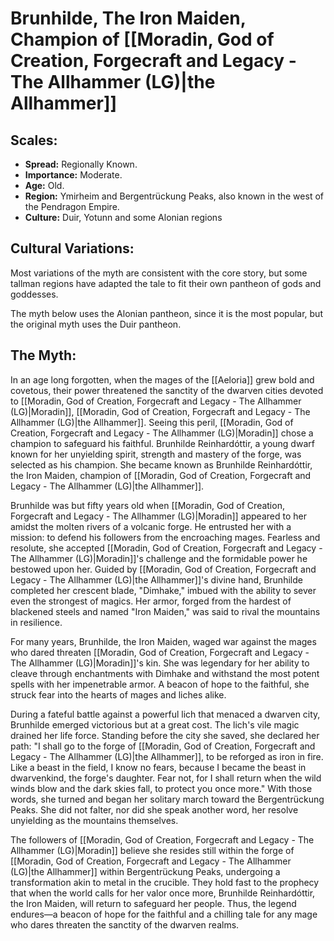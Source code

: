 # Brunhilde, The Iron Maiden, Champion of [[Moradin, God of Creation, Forgecraft and Legacy - The Allhammer (LG)|the Allhammer]]

## Scales:
- **Spread:** Regionally Known.
- **Importance:** Moderate.
- **Age:** Old.
- **Region:** Ymirheim and Bergentrückung Peaks, also known in the west of the Pendragon Empire.
- **Culture:** Duir, Yotunn and some Alonian regions

## Cultural Variations:
Most variations of the myth are consistent with the core story, but some tallman regions have adapted the tale to fit their own pantheon of gods and goddesses.

The myth below uses the Alonian pantheon, since it is the most popular, but the original myth uses the Duir pantheon. 

## The Myth:

In an age long forgotten, when the mages of the [[Aeloria]] grew bold and covetous, their power threatened the sanctity of the dwarven cities devoted to [[Moradin, God of Creation, Forgecraft and Legacy - The Allhammer (LG)|Moradin]], [[Moradin, God of Creation, Forgecraft and Legacy - The Allhammer (LG)|the Allhammer]]. Seeing this peril, [[Moradin, God of Creation, Forgecraft and Legacy - The Allhammer (LG)|Moradin]] chose a champion to safeguard his faithful. Brunhilde Reinhardóttir, a young dwarf known for her unyielding spirit, strength and mastery of the forge, was selected as his champion. She became known as Brunhilde Reinhardóttir, the Iron Maiden, champion of [[Moradin, God of Creation, Forgecraft and Legacy - The Allhammer (LG)|the Allhammer]].

Brunhilde was but fifty years old when [[Moradin, God of Creation, Forgecraft and Legacy - The Allhammer (LG)|Moradin]] appeared to her amidst the molten rivers of a volcanic forge. He entrusted her with a mission: to defend his followers from the encroaching mages. Fearless and resolute, she accepted [[Moradin, God of Creation, Forgecraft and Legacy - The Allhammer (LG)|Moradin]]'s challenge and the formidable power he bestowed upon her. Guided by [[Moradin, God of Creation, Forgecraft and Legacy - The Allhammer (LG)|the Allhammer]]'s divine hand, Brunhilde completed her crescent blade, "Dimhake," imbued with the ability to sever even the strongest of magics. Her armor, forged from the hardest of blackened steels and named "Iron Maiden," was said to rival the mountains in resilience.

For many years, Brunhilde, the Iron Maiden, waged war against the mages who dared threaten [[Moradin, God of Creation, Forgecraft and Legacy - The Allhammer (LG)|Moradin]]'s kin. She was legendary for her ability to cleave through enchantments with Dimhake and withstand the most potent spells with her impenetrable armor. A beacon of hope to the faithful, she struck fear into the hearts of mages and liches alike. 

During a fateful battle against a powerful lich that menaced a dwarven city, Brunhilde emerged victorious but at a great cost. The lich's vile magic drained her life force. Standing before the city she saved, she declared her path: "I shall go to the forge of [[Moradin, God of Creation, Forgecraft and Legacy - The Allhammer (LG)|the Allhammer]], to be reforged as iron in fire. Like a beast in the field, I know no fears, because I became the beast in dwarvenkind, the forge's daughter. Fear not, for I shall return when the wild winds blow and the dark skies fall, to protect you once more." With those words, she turned and began her solitary march toward the Bergentrückung Peaks. She did not falter, nor did she speak another word, her resolve unyielding as the mountains themselves.

The followers of [[Moradin, God of Creation, Forgecraft and Legacy - The Allhammer (LG)|Moradin]] believe she resides still within the forge of [[Moradin, God of Creation, Forgecraft and Legacy - The Allhammer (LG)|the Allhammer]] within Bergentrückung Peaks, undergoing a transformation akin to metal in the crucible. They hold fast to the prophecy that when the world calls for her valor once more, Brunhilde Reinhardóttir, the Iron Maiden, will return to safeguard her people. Thus, the legend endures—a beacon of hope for the faithful and a chilling tale for any mage who dares threaten the sanctity of the dwarven realms.
